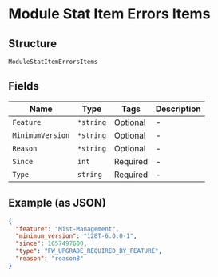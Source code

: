 
# Module Stat Item Errors Items

## Structure

`ModuleStatItemErrorsItems`

## Fields

| Name | Type | Tags | Description |
|  --- | --- | --- | --- |
| `Feature` | `*string` | Optional | - |
| `MinimumVersion` | `*string` | Optional | - |
| `Reason` | `*string` | Optional | - |
| `Since` | `int` | Required | - |
| `Type` | `string` | Required | - |

## Example (as JSON)

```json
{
  "feature": "Mist-Management",
  "minimum_version": "128T-6.0.0-1",
  "since": 1657497600,
  "type": "FW_UPGRADE_REQUIRED_BY_FEATURE",
  "reason": "reason8"
}
```

